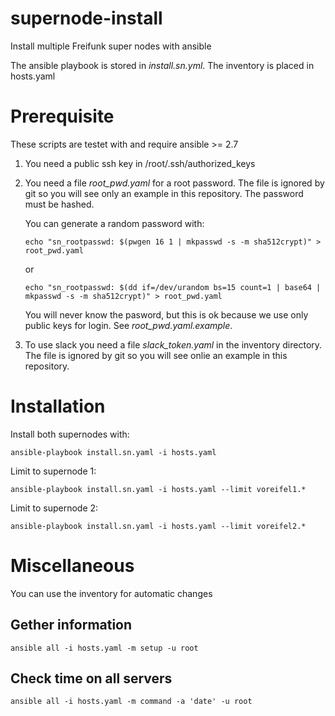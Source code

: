 # supernode-install
Install multiple Freifunk super nodes with ansible

The ansible playbook is stored in *install.sn.yml*. The inventory is placed in hosts.yaml

# Prerequisite

These scripts are testet with and require ansible >= 2.7

 1. You need a public ssh key in /root/.ssh/authorized_keys
 2. You need a file *root_pwd.yaml* for a root password.  The file is ignored by git so you will see only an example in this repository. The password must be hashed.

    You can generate a random password with:

    `echo "sn_rootpasswd: $(pwgen 16 1 | mkpasswd -s -m sha512crypt)" > root_pwd.yaml`

    or

    `echo "sn_rootpasswd: $(dd if=/dev/urandom bs=15 count=1 | base64 | mkpasswd -s -m sha512crypt)" > root_pwd.yaml`

    You will never know the pasword, but this is ok because we use only public keys for login.
    See *root_pwd.yaml.example*. 
 
 3. To use slack you need a file *slack_token.yaml* in the inventory directory.
    The file is ignored by git so you will see onlie an example in this repository.
 

# Installation

Install both supernodes with:

`ansible-playbook install.sn.yaml -i hosts.yaml`

Limit to supernode 1:

`ansible-playbook install.sn.yaml -i hosts.yaml --limit voreifel1.*`

Limit to supernode 2:

`ansible-playbook install.sn.yaml -i hosts.yaml --limit voreifel2.*`

# Miscellaneous

You can use the inventory for automatic changes

## Gether information

`ansible all -i hosts.yaml -m setup -u root`

## Check time on all servers

`ansible all -i hosts.yaml -m command -a 'date' -u root`




